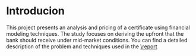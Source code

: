 # Introducion
This project presents an analysis and pricing of a certificate using financial modeling techniques. The study focuses on deriving the upfront that the bank should receive under mid-market conditions. You can find a detailed description of the problem and techniques used in the [\report](https://github.com/alehowe/Certificate-Pricing/blob/main/Certificate_Pricing_HoweAlessandroJohn.pdf)

